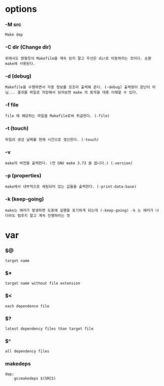 # options
### -M src
    Make dep
### -C dir (Change dir)
    위에서도 밝혔듯이 Makefile을 계속 읽지 말고 우선은 dir로 이동하라는 것이다. 순환 make에 사용된다.

### -d (debug)
    Makefile을 수행하면서 각종 정보를 모조리 출력해 준다. (-debug) 출력량이 장난이 아님... 결과를 파일로 저장해서 읽어보면 make 의 동작을 대충 이해할 수 있다.

### -f file
    file 에 해당하는 파일을 Makefile로써 취급한다. (-file)

### -t (touch)
    파일의 생성 날짜를 현재 시간으로 갱신한다. (-touch)

### -v
    make의 버전을 출력한다. (전 GNU make 3.73 을 씁니다.) (-version)

### -p (properties)
    make에서 내부적으로 세팅되어 있는 값들을 출력한다. (-print-data-base)

### -k (keep-going)
    make는 에러가 발생하면 도중에 실행을 포기하게 되는데 (-keep-going) -k 는 에러가 나더라도 멈추지 말고 계속 진행하라는 뜻

# var

### $@
    target name
### $*
    target name without file extension

### $<
    each dependence file

### $?
    latest dependency files than target file
### $^
    all dependency files

### makedeps
    dep: 
        gccmakedeps $(SRCS)

